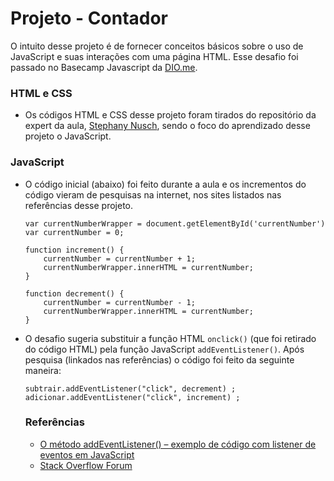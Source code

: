 # Projeto - Contador

O intuito desse projeto é de fornecer conceitos básicos sobre o uso de JavaScript e suas interações com uma página HTML.
Esse desafio foi passado no Basecamp Javascript da [DIO.me](https://web.dio.me/home).

### HTML e CSS

- Os códigos HTML e CSS desse projeto foram tirados do repositório da expert da aula, [Stephany Nusch](https://github.com/stebsnusch/basecamp-javascript/tree/main/introducao-ao-javascript/contador), sendo o foco do aprendizado desse projeto o JavaScript.

### JavaScript

- O código inicial (abaixo) foi feito durante a aula e os incrementos do código vieram de pesquisas na internet, nos sites listados nas referências desse projeto.

  ```
  var currentNumberWrapper = document.getElementById('currentNumber')
  var currentNumber = 0;
  
  function increment() {
      currentNumber = currentNumber + 1;
      currentNumberWrapper.innerHTML = currentNumber;
  }
  
  function decrement() {
      currentNumber = currentNumber - 1;
      currentNumberWrapper.innerHTML = currentNumber;
  }
  ```

- O desafio sugeria substituir a função HTML `onclick()` (que foi retirado do código HTML) pela função JavaScript `addEventListener()`. Após pesquisa (linkados nas referências) o código foi feito da seguinte maneira:

  ```
  subtrair.addEventListener("click", decrement) ;
  adicionar.addEventListener("click", increment) ;
  ```

  

  ### Referências

  - [O método addEventListener() – exemplo de código com listener de eventos em JavaScript](https://www.freecodecamp.org/portuguese/news/o-metodo-addeventlistener-exemplo-de-codigo-com-listener-de-eventos-em-javascript/)
  - [Stack Overflow Forum](https://stackoverflow.com/questions/46380595/replacing-onclick-with-addeventlistener)

